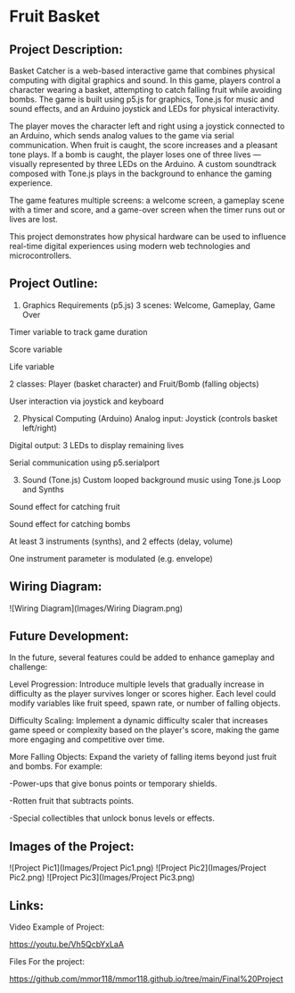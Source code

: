 # Fruit Basket

Project Description:
-----------------------------------------------------------------------------------------
Basket Catcher is a web-based interactive game that combines physical computing with digital graphics and sound. In this game, players control a character wearing a basket, attempting to catch falling fruit while avoiding bombs. The game is built using p5.js for graphics, Tone.js for music and sound effects, and an Arduino joystick and LEDs for physical interactivity.

The player moves the character left and right using a joystick connected to an Arduino, which sends analog values to the game via serial communication. When fruit is caught, the score increases and a pleasant tone plays. If a bomb is caught, the player loses one of three lives — visually represented by three LEDs on the Arduino. A custom soundtrack composed with Tone.js plays in the background to enhance the gaming experience.

The game features multiple screens: a welcome screen, a gameplay scene with a timer and score, and a game-over screen when the timer runs out or lives are lost.

This project demonstrates how physical hardware can be used to influence real-time digital experiences using modern web technologies and microcontrollers.

Project Outline:
-----------------------------------------------------------------------------------------
1. Graphics Requirements (p5.js)
 3 scenes: Welcome, Gameplay, Game Over

 Timer variable to track game duration

 Score variable

 Life variable

 2 classes: Player (basket character) and Fruit/Bomb (falling objects)

 User interaction via joystick and keyboard

2. Physical Computing (Arduino)
 Analog input: Joystick (controls basket left/right)

 Digital output: 3 LEDs to display remaining lives

 Serial communication using p5.serialport

3. Sound (Tone.js)
 Custom looped background music using Tone.js Loop and Synths

 Sound effect for catching fruit

 Sound effect for catching bombs

 At least 3 instruments (synths), and 2 effects (delay, volume)

 One instrument parameter is modulated (e.g. envelope)

 Wiring Diagram:
 -----------------------------------------------------------------------------------------

![Wiring Diagram](Images/Wiring Diagram.png)

Future Development:
-----------------------------------------------------------------------------------------

In the future, several features could be added to enhance gameplay and challenge:


Level Progression: Introduce multiple levels that gradually increase in difficulty as the player survives longer or scores higher. Each level could modify variables like fruit speed, spawn rate, or number of falling objects.

Difficulty Scaling: Implement a dynamic difficulty scaler that increases game speed or complexity based on the player's score, making the game more engaging and competitive over time.

More Falling Objects: Expand the variety of falling items beyond just fruit and bombs. For example:

-Power-ups that give bonus points or temporary shields.

-Rotten fruit that subtracts points.

-Special collectibles that unlock bonus levels or effects.

Images of the Project:
-----------------------------------------------------------------------------------------
![Project Pic1](Images/Project Pic1.png)
![Project Pic2](Images/Project Pic2.png)
![Project Pic3](Images/Project Pic3.png)

Links:
-----------------------------------------------------------------------------------------
Video Example of Project:

https://youtu.be/Vh5QcbYxLaA

Files For the project:

https://github.com/mmor118/mmor118.github.io/tree/main/Final%20Project
